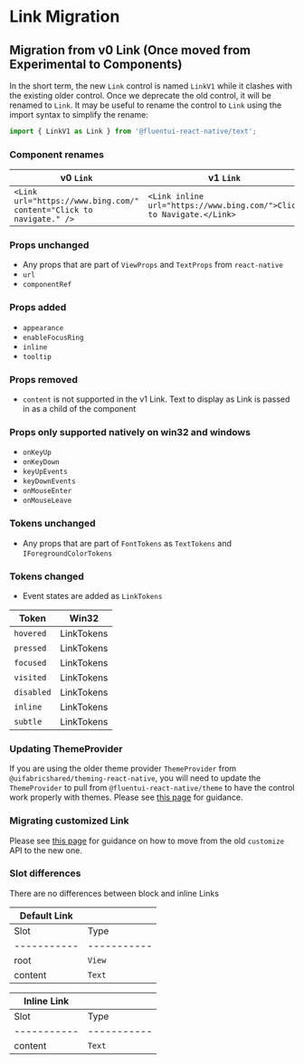 # Link Migration

## Migration from v0 Link (Once moved from Experimental to Components)

In the short term, the new `Link` control is named `LinkV1` while it clashes with the existing older control. Once we deprecate the old control, it will be renamed to `Link`. It may be useful to rename the control to `Link` using the import syntax to simplify the rename:

```ts
import { LinkV1 as Link } from '@fluentui-react-native/text';
```

### Component renames

| v0 `Link`                                                           | v1 `Link`                                                            |
| ------------------------------------------------------------------- | -------------------------------------------------------------------- |
| `<Link url="https://www.bing.com/" content="Click to navigate." />` | `<Link inline url="https://www.bing.com/">Click to Navigate.</Link>` |

### Props unchanged

- Any props that are part of `ViewProps` and `TextProps` from `react-native`
- `url`
- `componentRef`

### Props added

- `appearance`
- `enableFocusRing`
- `inline`
- `tooltip`

### Props removed

- `content` is not supported in the v1 Link. Text to display as Link is passed in as a child of the component

### Props only supported natively on win32 and windows

- `onKeyUp`
- `onKeyDown`
- `keyUpEvents`
- `keyDownEvents`
- `onMouseEnter`
- `onMouseLeave`

### Tokens unchanged

- Any props that are part of `FontTokens` as `TextTokens` and `IForegroundColorTokens`

### Tokens changed

- Event states are added as `LinkTokens` 

| Token       | Win32       |
| ----------- | ----------- |
| `hovered`   | LinkTokens  |
| `pressed`   | LinkTokens  |
| `focused`   | LinkTokens  |
| `visited`   | LinkTokens  |
| `disabled`  | LinkTokens  |
| `inline`    | LinkTokens  |
| `subtle`    | LinkTokens  |

### Updating ThemeProvider

If you are using the older theme provider `ThemeProvider` from `@uifabricshared/theming-react-native`, you will need to update the `ThemeProvider` to pull from `@fluentui-react-native/theme` to have the control work properly with themes. Please see [this page](../../../docs/pages/Guides/UpdateThemeProvider.md) for guidance.

### Migrating customized Link

Please see [this page](../../../docs/pages/Guides/UpdatingCustomize.md) for guidance on how to move from the old `customize` API to the new one.


### Slot differences

There are no differences between block and inline Links

| Default Link |             |
| -----------  | ----------- |
| Slot         | Type        |
| -----------  | ----------- |
| root         | `View`      |
| content      | `Text`      |

| Inline Link  |             |
| -----------  | ----------- |
| Slot         | Type        |
| -----------  | ----------- |
| content      | `Text`      |
